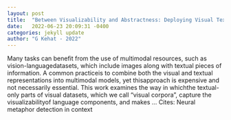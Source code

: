 ```yaml
---
layout: post
title:  "Between Visualizability and Abstractness: Deploying Visual Text to Detect Non-literal Language"
date:   2022-06-23 20:09:31 -0400
categories: jekyll update
author: "G Kehat - 2022"
---
```

Many tasks can benefit from the use of multimodal resources, such as vision-languagedatasets, which include images along with textual pieces of information. A common practiceis to combine both the visual and textual representations into multimodal models, yet thisapproach is expensive and not necessarily essential. This work examines the way in whichthe textual-only parts of visual datasets, which we call “visual corpora”, capture the visualizabilityof language components, and makes …
Cites: ‪Neural metaphor detection in context‬  